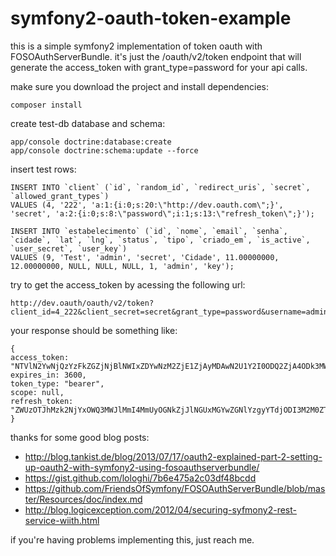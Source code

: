 # symfony2-oauth-token-example
this is a simple symfony2 implementation of token oauth with FOSOAuthServerBundle. it's just the /oauth/v2/token endpoint that will generate the access_token with grant_type=password for your api calls.

make sure you download the project and install dependencies:

    composer install
  
create test-db database and schema:

    app/console doctrine:database:create
    app/console doctrine:schema:update --force
  
insert test rows:

    INSERT INTO `client` (`id`, `random_id`, `redirect_uris`, `secret`, `allowed_grant_types`)
    VALUES (4, '222', 'a:1:{i:0;s:20:\"http://dev.oauth.com\";}', 'secret', 'a:2:{i:0;s:8:\"password\";i:1;s:13:\"refresh_token\";}');

    INSERT INTO `estabelecimento` (`id`, `nome`, `email`, `senha`, `cidade`, `lat`, `lng`, `status`, `tipo`, `criado_em`, `is_active`, `user_secret`, `user_key`)
    VALUES (9, 'Test', 'admin', 'secret', 'Cidade', 11.00000000, 12.00000000, NULL, NULL, NULL, 1, 'admin', 'key');


try to get the access_token by acessing the following url:

    http://dev.oauth/oauth/v2/token?client_id=4_222&client_secret=secret&grant_type=password&username=admin&password=secret
    
your response should be something like:

    {
    access_token: "NTVlN2YwNjQzYzFkZGZjNjBlNWIxZDYwNzM2ZjE1ZjAyMDAwN2U1Y2I0ODQ2ZjA4ODk3MWRmZDNiMzg1YzYyMw",
    expires_in: 3600,
    token_type: "bearer",
    scope: null,
    refresh_token: "ZWUzOTJhMzk2NjYxOWQ3MWJlMmI4MmUyOGNkZjJlNGUxMGYwZGNlYzgyYTdjODI3M2M0ZTExNjA4YmMyZTlmZA"
    }
    
 thanks for some good blog posts: 
 - http://blog.tankist.de/blog/2013/07/17/oauth2-explained-part-2-setting-up-oauth2-with-symfony2-using-fosoauthserverbundle/
 - https://gist.github.com/lologhi/7b6e475a2c03df48bcdd
 - https://github.com/FriendsOfSymfony/FOSOAuthServerBundle/blob/master/Resources/doc/index.md
 - http://blog.logicexception.com/2012/04/securing-syfmony2-rest-service-wiith.html
 
 if you're having problems implementing this, just reach me.
